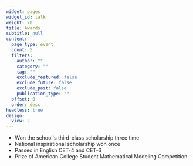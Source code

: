 ```yaml
---
widget: pages
widget_id: talk
weight: 70
title: Awards
subtitle: null
content:
  page_type: event
  count: 5
  filters:
    author: ""
    category: ""
    tag: ""
    exclude_featured: false
    exclude_future: false
    exclude_past: false
    publication_type: ""
  offset: 0
  order: desc
headless: true
design:
  view: 2
---
```

* Won the school's third-class scholarship three time
* National inspirational scholarship won once
* Passed in English CET-4 and CET-6
* Prize of American College Student Mathematical Modeling Competition